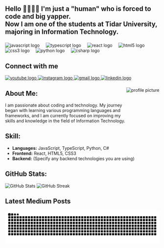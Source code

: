 <br clear="both">

<h2 align="left">
  Hello 👋🏻👋🏻 I'm just a "human" who is forced to code and big yapper.<br>
  Now I am one of the students at Tidar University, majoring in Information Technology.
</h2>

###

<div align="left">
  <img src="https://cdn.jsdelivr.net/gh/devicons/devicon/icons/javascript/javascript-original.svg" height="30" alt="javascript logo" />
  <img width="12" />
  <img src="https://cdn.jsdelivr.net/gh/devicons/devicon/icons/typescript/typescript-original.svg" height="30" alt="typescript logo" />
  <img width="12" />
  <img src="https://cdn.jsdelivr.net/gh/devicons/devicon/icons/react/react-original.svg" height="30" alt="react logo" />
  <img width="12" />
  <img src="https://cdn.jsdelivr.net/gh/devicons/devicon/icons/html5/html5-original.svg" height="30" alt="html5 logo" />
  <img width="12" />
  <img src="https://cdn.jsdelivr.net/gh/devicons/devicon/icons/css3/css3-original.svg" height="30" alt="css3 logo" />
  <img width="12" />
  <img src="https://cdn.jsdelivr.net/gh/devicons/devicon/icons/python/python-original.svg" height="30" alt="python logo" />
  <img width="12" />
  <img src="https://cdn.jsdelivr.net/gh/devicons/devicon/icons/csharp/csharp-original.svg" height="30" alt="csharp logo" />
</div>

###

## Connect with me
<div align="left">
  <a href="http://www.youtube.com/@sanikh" target="_blank">
    <img src="https://img.shields.io/static/v1?message=Youtube&logo=youtube&label=&color=FF0000&logoColor=white&labelColor=&style=for-the-badge" height="35" alt="youtube logo" />
  </a>
  <a href="https://www.instagram.com/a_sanikh?igsh=OTIyNGtxcW5qaHNq" target="_blank">
    <img src="https://img.shields.io/static/v1?message=Instagram&logo=instagram&label=&color=E4405F&logoColor=white&labelColor=&style=for-the-badge" height="35" alt="instagram logo" />
  </a>
  <a href="mailto:ikhsan.budi.wicaksono@students.untidar.ac.id" target="_blank">
    <img src="https://img.shields.io/static/v1?message=Gmail&logo=gmail&label=&color=D14836&logoColor=white&labelColor=&style=for-the-badge" height="35" alt="gmail logo" />
  </a>
  <a href="https://www.linkedin.com/in/YourProfileID" target="_blank">
    <img src="https://img.shields.io/static/v1?message=LinkedIn&logo=linkedin&label=&color=0077B5&logoColor=white&labelColor=&style=for-the-badge" height="35" alt="linkedin logo" />
  </a>
</div>

###

<img align="right" height="150" src="https://yt3.googleusercontent.com/voCwHQhPl4TJY0BdVlFmKnhDFgs0QAh-OhOzckRdavwByeT3Rr_9cjLUJ8wvJ4Ohbq3u8jGP=s160-c-k-c0x00ffffff-no-rj" alt="profile picture" />

### 
## About Me:
<p align="left">
  I am passionate about coding and technology. My journey began with learning various programming languages and frameworks, and I am currently focused on improving my skills and knowledge in the field of Information Technology.
</p>

## Skill:
<ul>
  <li><b>Languages:</b> JavaScript, TypeScript, Python, C#</li>
  <li><b>Frontend:</b> React, HTML5, CSS3</li>
  <li><b>Backend:</b> (Specify any backend technologies you are using)</li>
</ul>

## GitHub Stats:

![GitHub Stats](https://github-readme-stats.vercel.app/api?username=IkhsanBuuddii&show_icons=true&hide_title=true&count_private=true&hide=prs)
![GitHub Streak](https://github-readme-streak-stats.herokuapp.com/?user=IkhsanBuuddii)

## Latest Medium Posts

<!-- BLOG-POST-LIST:START -->
<!-- BLOG-POST-LIST:END -->

![Snake animation](https://raw.githubusercontent.com/figuran04/figuran04/output/snake.svg)
